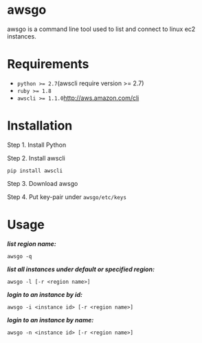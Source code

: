 awsgo
=====
awsgo is a command line tool used to list and connect to linux ec2 instances.

Requirements
============
- ``python >= 2.7``(awscli require version >= 2.7)
- ``ruby >= 1.8``
- ``awscli >= 1.1.0``http://aws.amazon.com/cli

Installation
============
Step 1. Install Python

Step 2. Install awscli
```
pip install awscli
```
Step 3. Download awsgo

Step 4. Put key-pair under ``awsgo/etc/keys``

Usage
=====
***list region name:***
```
awsgo -q
```
***list all instances under default or specified region:***
```
awsgo -l [-r <region name>]
```
***login to an instance by id:***
```
awsgo -i <instance id> [-r <region name>]
```
***login to an instance by name:***
```
awsgo -n <instance id> [-r <region name>]
```
